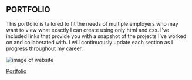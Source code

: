 ## PORTFOLIO 

This portfolio is tailored to fit the needs of multiple employers who may want to view what exactly I can create using only html and css.
I've included links that provide you with a snapshot of the projects I've worked on and collaberated with.
I will continuously update each section as I progress throughout my career.

<img src="images\Screenshot (14).png" alt="image of website">


[Portfolio](https://diirtydog.github.io/Portfolio/)